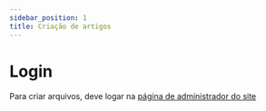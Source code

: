 ```yaml
---
sidebar_position: 1
title: Criação de artigos
---
```



# Login

Para criar arquivos, deve logar na [página de administrador do site](http://intranet.1cgeo.eb.mil.br/intra/administrator)
